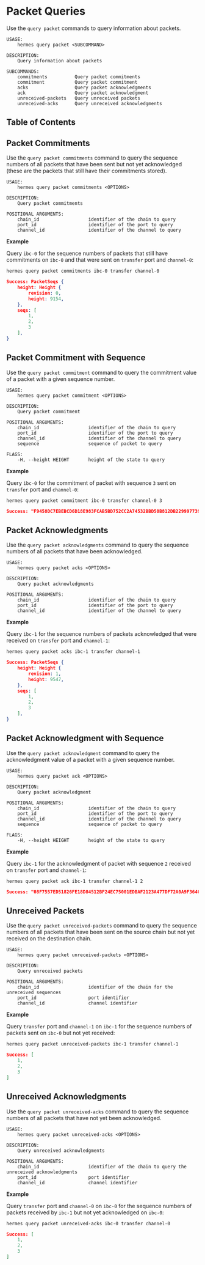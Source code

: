 
# Packet Queries

Use the `query packet` commands to query information about packets.


```shell
USAGE:
    hermes query packet <SUBCOMMAND>

DESCRIPTION:
    Query information about packets

SUBCOMMANDS:
    commitments          Query packet commitments
    commitment           Query packet commitment
    acks                 Query packet acknowledgments
    ack                  Query packet acknowledgment
    unreceived-packets   Query unreceived packets
    unreceived-acks      Query unreceived acknowledgments
```

## Table of Contents

<!-- toc -->


## Packet Commitments

Use the `query packet commitments` command to query the sequence numbers of all packets that have been sent but not yet acknowledged (these are the packets that still have their commitments stored).

```shell
USAGE:
    hermes query packet commitments <OPTIONS>

DESCRIPTION:
    Query packet commitments

POSITIONAL ARGUMENTS:
    chain_id                  identifier of the chain to query
    port_id                   identifier of the port to query
    channel_id                identifier of the channel to query
```

__Example__

Query `ibc-0` for the sequence numbers of packets that still have commitments on `ibc-0` and that were sent on `transfer` port and `channel-0`:

```shell
hermes query packet commitments ibc-0 transfer channel-0
```

```json
Success: PacketSeqs {
    height: Height {
        revision: 0,
        height: 9154,
    },
    seqs: [
        1,
        2,
        3
    ],
}
```

## Packet Commitment with Sequence

Use the `query packet commitment` command to query the commitment value of a packet with a given sequence number.

```shell
USAGE:
    hermes query packet commitment <OPTIONS>

DESCRIPTION:
    Query packet commitment

POSITIONAL ARGUMENTS:
    chain_id                  identifier of the chain to query
    port_id                   identifier of the port to query
    channel_id                identifier of the channel to query
    sequence                  sequence of packet to query

FLAGS:
    -H, --height HEIGHT       height of the state to query
```

__Example__

Query `ibc-0` for the commitment of packet with sequence `3` sent on `transfer` port and `channel-0`:

```shell
hermes query packet commitment ibc-0 transfer channel-0 3
```

```json
Success: "F9458DC7EBEBCD6D18E983FCAB5BD752CC2A74532BBD50B812DB229997739EFC"
```

## Packet Acknowledgments

Use the `query packet acknowledgments` command to query the sequence numbers of all packets that have been acknowledged.

```shell
USAGE:
    hermes query packet acks <OPTIONS>

DESCRIPTION:
    Query packet acknowledgments

POSITIONAL ARGUMENTS:
    chain_id                  identifier of the chain to query
    port_id                   identifier of the port to query
    channel_id                identifier of the channel to query
```

__Example__

Query `ibc-1` for the sequence numbers of packets acknowledged that were received on `transfer` port and `channel-1`:

```shell
hermes query packet acks ibc-1 transfer channel-1
```

```json
Success: PacketSeqs {
    height: Height {
        revision: 1,
        height: 9547,
    },
    seqs: [
        1,
        2,
        3
    ],
}
```

## Packet Acknowledgment with Sequence

Use the `query packet acknowledgment` command to query the acknowledgment value of a packet with a given sequence number.

```shell
USAGE:
    hermes query packet ack <OPTIONS>

DESCRIPTION:
    Query packet acknowledgment

POSITIONAL ARGUMENTS:
    chain_id                  identifier of the chain to query
    port_id                   identifier of the port to query
    channel_id                identifier of the channel to query
    sequence                  sequence of packet to query

FLAGS:
    -H, --height HEIGHT       height of the state to query
```

__Example__

Query `ibc-1` for the acknowledgment of packet with sequence `2` received on `transfer` port and `channel-1`:

```shell
hermes query packet ack ibc-1 transfer channel-1 2
```

```json
Success: "08F7557ED51826FE18D84512BF24EC75001EDBAF2123A477DF72A0A9F3640A7C"
```

## Unreceived Packets

Use the `query packet unreceived-packets` command to query the sequence numbers of all packets that have been sent on the source chain but not yet received on the destination chain.

```shell
USAGE:
    hermes query packet unreceived-packets <OPTIONS>

DESCRIPTION:
    Query unreceived packets

POSITIONAL ARGUMENTS:
    chain_id                  identifier of the chain for the unreceived sequences
    port_id                   port identifier
    channel_id                channel identifier
```

__Example__

Query `transfer` port and `channel-1` on `ibc-1` for the sequence numbers of packets sent on `ibc-0` but not yet received:

```shell
hermes query packet unreceived-packets ibc-1 transfer channel-1
```

```json
Success: [
    1,
    2,
    3
]
```

## Unreceived Acknowledgments

Use the `query packet unreceived-acks` command to query the sequence numbers of all packets that have not yet been acknowledged.

```shell
USAGE:
    hermes query packet unreceived-acks <OPTIONS>

DESCRIPTION:
    Query unreceived acknowledgments

POSITIONAL ARGUMENTS:
    chain_id                  identifier of the chain to query the unreceived acknowledgments
    port_id                   port identifier
    channel_id                channel identifier
```

__Example__

Query `transfer` port and `channel-0` on `ibc-0` for the sequence numbers of packets received by `ibc-1` but not yet acknowledged on `ibc-0`:

```shell
hermes query packet unreceived-acks ibc-0 transfer channel-0
```

```json
Success: [
    1,
    2,
    3
]
```
